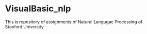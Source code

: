 # VisualBasic_nlp
This is repository of assignments of Natural Langugae Processing of Stanford University
